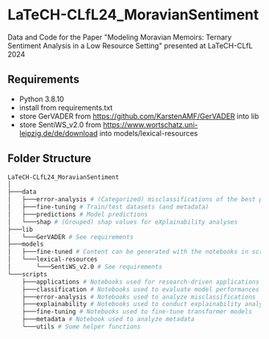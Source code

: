 # LaTeCH-CLfL24_MoravianSentiment
Data and Code for the Paper "Modeling Moravian Memoirs: Ternary Sentiment Analysis in a Low Resource Setting" presented at LaTeCH-CLfL 2024

## Requirements

- Python 3.8.10
- install from requirements.txt
- store GerVADER from https://github.com/KarstenAMF/GerVADER into lib
- store SentiWS_v2.0 from https://www.wortschatz.uni-leipzig.de/de/download into models/lexical-resources

## Folder Structure

```bash
LaTeCH-CLfL24_MoravianSentiment
│
├───data
│   ├───error-analysis # (Categorized) misclassifications of the best performing fine-tuned model
│   ├───fine-tuning # Train/test datasets (and metadata)
│   ├───predictions # Model predictions
│   └───shap # (Grouped) shap values for eXplainability analyses
├───lib
│   └───GerVADER # See requirements
├───models
│   ├───fine-tuned # Content can be generated with the notebooks in scripts/fine-tuning 
│   └───lexical-resources
│       └───SentiWS_v2.0 # See requirements
└───scripts
    ├───applications # Notebooks used for research-driven applications
    ├───classification # Notebooks used to evaluate model performances
    ├───error-analysis # Notebooks used to analyze misclassifications
    ├───explainability # Notebooks used to conduct explainability analyses
    ├───fine-tuning # Notebooks used to fine-tune transformer models
    ├───metadata # Notebook used to analyze metadata
    └───utils # Some helper functions
```